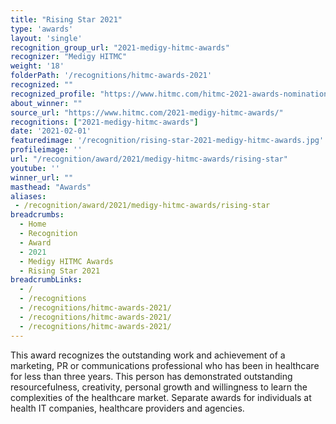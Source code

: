 ```yaml
---
title: "Rising Star 2021"
type: 'awards'
layout: 'single'
recognition_group_url: "2021-medigy-hitmc-awards"
recognizer: "Medigy HITMC"
weight: '18'
folderPath: '/recognitions/hitmc-awards-2021'
recognized: ""
recognized_profile: "https://www.hitmc.com/hitmc-2021-awards-nominations/"
about_winner: ""
source_url: "https://www.hitmc.com/2021-medigy-hitmc-awards/"
recognitions: ["2021-medigy-hitmc-awards"]
date: '2021-02-01'
featuredimage: '/recognition/rising-star-2021-medigy-hitmc-awards.jpg'
profileimage: ''
url: "/recognition/award/2021/medigy-hitmc-awards/rising-star"
youtube: ''
winner_url: ""
masthead: "Awards"
aliases:
 - /recognition/award/2021/medigy-hitmc-awards/rising-star 
breadcrumbs:
  - Home
  - Recognition
  - Award
  - 2021
  - Medigy HITMC Awards
  - Rising Star 2021
breadcrumbLinks:
  - /
  - /recognitions
  - /recognitions/hitmc-awards-2021/
  - /recognitions/hitmc-awards-2021/
  - /recognitions/hitmc-awards-2021/
---
```


This award recognizes the outstanding work and achievement of a marketing, PR or communications professional who has been in healthcare for less than three years. This person has demonstrated outstanding resourcefulness, creativity, personal growth and willingness to learn the complexities of the healthcare market. Separate awards for individuals at health IT companies, healthcare providers and agencies.